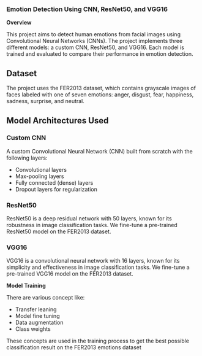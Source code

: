 ### Emotion Detection Using CNN, ResNet50, and VGG16

**Overview**

This project aims to detect human emotions from facial images using Convolutional Neural Networks (CNNs). The project implements three different models: a custom CNN, ResNet50, and VGG16. Each model is trained and evaluated to compare their performance in emotion detection.

## Dataset

The project uses the FER2013 dataset, which contains grayscale images of faces labeled with one of seven emotions: anger, disgust, fear, happiness, sadness, surprise, and neutral.

## Model Architectures Used

### Custom CNN

A custom Convolutional Neural Network (CNN) built from scratch with the following layers:

- Convolutional layers
- Max-pooling layers
- Fully connected (dense) layers
- Dropout layers for regularization

### ResNet50

ResNet50 is a deep residual network with 50 layers, known for its robustness in image classification tasks. We fine-tune a pre-trained ResNet50 model on the FER2013 dataset.

### VGG16

VGG16 is a convolutional neural network with 16 layers, known for its simplicity and effectiveness in image classification tasks. We fine-tune a pre-trained VGG16 model on the FER2013 dataset.

**Model** **Training**

There are various concept like:

- Transfer leaning
- Model fine tuning
- Data augmentation
- Class weights

These concepts are used in the training process to get the best possible classification result on the FER2013 emotions dataset
